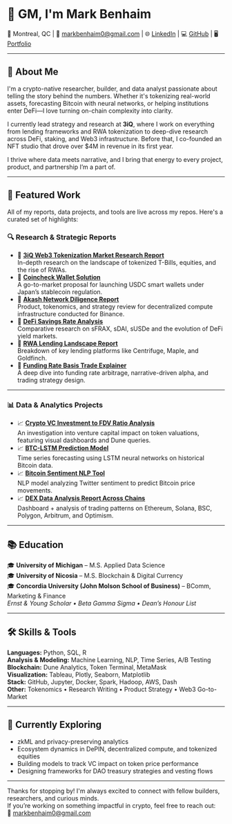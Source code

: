 # 👋 GM, I'm Mark Benhaim  
📍 Montreal, QC | 📧 [markbenhaim0@gmail.com](mailto:markbenhaim0@gmail.com) | 🌐 [LinkedIn](https://www.linkedin.com/in/mark-benhaim) | 💻 [GitHub](https://github.com/benhaim23) | 🖥️ [Portfolio](https://markbenhaim.netlify.app/)

---

## 🧠 About Me  
I'm a crypto-native researcher, builder, and data analyst passionate about telling the story behind the numbers. Whether it's tokenizing real-world assets, forecasting Bitcoin with neural networks, or helping institutions enter DeFi—I love turning on-chain complexity into clarity.

I currently lead strategy and research at **3iQ**, where I work on everything from lending frameworks and RWA tokenization to deep-dive research across DeFi, staking, and Web3 infrastructure. Before that, I co-founded an NFT studio that drove over $4M in revenue in its first year.

I thrive where data meets narrative, and I bring that energy to every project, product, and partnership I’m a part of.

---

## 📂 Featured Work  
All of my reports, data projects, and tools are live across my repos. Here's a curated set of highlights:

### 🔍 **Research & Strategic Reports**
- 📄 [**3iQ Web3 Tokenization Market Research Report**](https://github.com/benhaim23/crypto_reports/blob/main/3iQ%20Web3%20Tokenization%20Market%20Research%20Report.cleaned.pdf)  
  In-depth research on the landscape of tokenized T-Bills, equities, and the rise of RWAs.
- 📄 [**Coincheck Wallet Solution**](https://github.com/benhaim23/crypto_reports/blob/main/Coincheck%20Wallet%20Solution.pdf)  
  A go-to-market proposal for launching USDC smart wallets under Japan’s stablecoin regulation.
- 📄 [**Akash Network Diligence Report**](https://github.com/benhaim23/crypto_reports/blob/main/Akash%20Network%20Diligence%20Report.pdf)  
  Product, tokenomics, and strategy review for decentralized compute infrastructure conducted for Binance.
- 📄 [**DeFi Savings Rate Analysis**](https://github.com/benhaim23/crypto_reports/blob/main/DeFi%20Savings%20Rate%20Report_.pdf)  
  Comparative research on sFRAX, sDAI, sUSDe and the evolution of DeFi yield markets.
- 📄 [**RWA Lending Landscape Report**](https://github.com/benhaim23/crypto_reports/blob/main/Real%20World%20Asset%20(RWA)%20Lending%20Landscape%20Report.pdf)  
  Breakdown of key lending platforms like Centrifuge, Maple, and Goldfinch.
- 📄 [**Funding Rate Basis Trade Explainer**](https://github.com/benhaim23/crypto_reports/blob/main/The_Funding_Rate_Basis_Trade_The_Arbitrage_Strategy_Redefining_Crypto_Investing%20(1).pdf)  
  A deep dive into funding rate arbitrage, narrative-driven alpha, and trading strategy design.

---

### 📊 **Data & Analytics Projects**
- 📈 [**Crypto VC Investment to FDV Ratio Analysis**](https://github.com/benhaim23/Crypto_VC_Investment_to_FDV_Ratio_Analysis)  
  An investigation into venture capital impact on token valuations, featuring visual dashboards and Dune queries.
- 📈 [**BTC-LSTM Prediction Model**](https://github.com/benhaim23/BTC-LSTM-Prediction-Model)  
  Time series forecasting using LSTM neural networks on historical Bitcoin data.
- 📈 [**Bitcoin Sentiment NLP Tool**](https://github.com/benhaim23/Capstone-Project)  
  NLP model analyzing Twitter sentiment to predict Bitcoin price movements.
- 📈 [**DEX Data Analysis Report Across Chains**](https://github.com/benhaim23/Crypto-DEX-Data-Analysis-Report)  
  Dashboard + analysis of trading patterns on Ethereum, Solana, BSC, Polygon, Arbitrum, and Optimism.

---

## 📚 Education  
🎓 **University of Michigan** – M.S. Applied Data Science   
🎓 **University of Nicosia** – M.S. Blockchain & Digital Currency    
🎓 **Concordia University (John Molson School of Business)** – BComm, Marketing & Finance  
_Ernst & Young Scholar • Beta Gamma Sigma • Dean’s Honour List_

---

## 🛠 Skills & Tools  
**Languages:** Python, SQL, R  
**Analysis & Modeling:** Machine Learning, NLP, Time Series, A/B Testing  
**Blockchain:** Dune Analytics, Token Terminal, MetaMask  
**Visualization:** Tableau, Plotly, Seaborn, Matplotlib  
**Stack:** GitHub, Jupyter, Docker, Spark, Hadoop, AWS, Dash  
**Other:** Tokenomics • Research Writing • Product Strategy • Web3 Go-to-Market

---

## 🔭 Currently Exploring  
- zkML and privacy-preserving analytics  
- Ecosystem dynamics in DePIN, decentralized compute, and tokenized equities  
- Building models to track VC impact on token price performance  
- Designing frameworks for DAO treasury strategies and vesting flows

---

Thanks for stopping by! I'm always excited to connect with fellow builders, researchers, and curious minds.  
If you’re working on something impactful in crypto, feel free to reach out:  
📧 [markbenhaim0@gmail.com](mailto:markbenhaim0@gmail.com)

